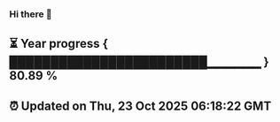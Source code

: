 ### Hi there 👋
⏳ Year progress { ████████████████████████▁▁▁▁▁▁ } 80.89 %
---
⏰ Updated on Thu, 23 Oct 2025 06:18:22 GMT
---
